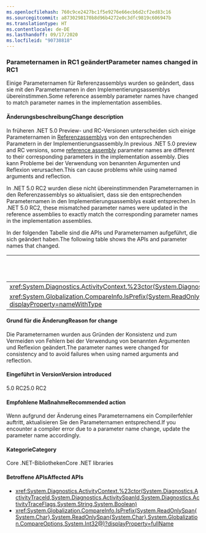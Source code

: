 ```yaml
---
ms.openlocfilehash: 760c9ce2427bc1f5e9276e66ecb6d2cf2ed83c16
ms.sourcegitcommit: a8730298170b8d96b4272e0c3dfc9819c606947b
ms.translationtype: HT
ms.contentlocale: de-DE
ms.lasthandoff: 09/17/2020
ms.locfileid: "90738818"
---
```

### <a name="parameter-names-changed-in-rc1"></a><span data-ttu-id="77780-101">Parameternamen in RC1 geändert</span><span class="sxs-lookup"><span data-stu-id="77780-101">Parameter names changed in RC1</span></span>

<span data-ttu-id="77780-102">Einige Parameternamen für Referenzassemblys wurden so geändert, dass sie mit den Parameternamen in den Implementierungsassemblys übereinstimmen.</span><span class="sxs-lookup"><span data-stu-id="77780-102">Some reference assembly parameter names have changed to match parameter names in the implementation assemblies.</span></span>

#### <a name="change-description"></a><span data-ttu-id="77780-103">Änderungsbeschreibung</span><span class="sxs-lookup"><span data-stu-id="77780-103">Change description</span></span>

<span data-ttu-id="77780-104">In früheren .NET 5.0 Preview- und RC-Versionen unterscheiden sich einige Parameternamen in [Referenzassemblys](../../../../docs/standard/assembly/reference-assemblies.md) von den entsprechenden Parametern in der Implementierungsassembly.</span><span class="sxs-lookup"><span data-stu-id="77780-104">In previous .NET 5.0 preview and RC versions, some [reference assembly](../../../../docs/standard/assembly/reference-assemblies.md) parameter names are different to their corresponding parameters in the implementation assembly.</span></span> <span data-ttu-id="77780-105">Dies kann Probleme bei der Verwendung von benannten Argumenten und Reflexion verursachen.</span><span class="sxs-lookup"><span data-stu-id="77780-105">This can cause problems while using named arguments and reflection.</span></span>

<span data-ttu-id="77780-106">In .NET 5.0 RC2 wurden diese nicht übereinstimmenden Parameternamen in den Referenzassemblys so aktualisiert, dass sie den entsprechenden Parameternamen in den Implementierungsassemblys exakt entsprechen.</span><span class="sxs-lookup"><span data-stu-id="77780-106">In .NET 5.0 RC2, these mismatched parameter names were updated in the reference assemblies to exactly match the corresponding parameter names in the implementation assemblies.</span></span>

<span data-ttu-id="77780-107">In der folgenden Tabelle sind die APIs und Parameternamen aufgeführt, die sich geändert haben.</span><span class="sxs-lookup"><span data-stu-id="77780-107">The following table shows the APIs and parameter names that changed.</span></span>

| <span data-ttu-id="77780-108">API</span><span class="sxs-lookup"><span data-stu-id="77780-108">API</span></span> | <span data-ttu-id="77780-109">Alter Parametername</span><span class="sxs-lookup"><span data-stu-id="77780-109">Old parameter name</span></span> | <span data-ttu-id="77780-110">Neuer Parametername</span><span class="sxs-lookup"><span data-stu-id="77780-110">New parameter name</span></span> |
| - | - | - |
| <xref:System.Diagnostics.ActivityContext.%23ctor(System.Diagnostics.ActivityTraceId,System.Diagnostics.ActivitySpanId,System.Diagnostics.ActivityTraceFlags,System.String,System.Boolean)> | `traceOptions` | `traceFlags` |
| <xref:System.Globalization.CompareInfo.IsPrefix(System.ReadOnlySpan{System.Char},System.ReadOnlySpan{System.Char},System.Globalization.CompareOptions,System.Int32@)?displayProperty=nameWithType> | `suffix` | `prefix` |

#### <a name="reason-for-change"></a><span data-ttu-id="77780-111">Grund für die Änderung</span><span class="sxs-lookup"><span data-stu-id="77780-111">Reason for change</span></span>

<span data-ttu-id="77780-112">Die Parameternamen wurden aus Gründen der Konsistenz und zum Vermeiden von Fehlern bei der Verwendung von benannten Argumenten und Reflexion geändert.</span><span class="sxs-lookup"><span data-stu-id="77780-112">The parameter names were changed for consistency and to avoid failures when using named arguments and reflection.</span></span>

#### <a name="version-introduced"></a><span data-ttu-id="77780-113">Eingeführt in Version</span><span class="sxs-lookup"><span data-stu-id="77780-113">Version introduced</span></span>

<span data-ttu-id="77780-114">5.0 RC2</span><span class="sxs-lookup"><span data-stu-id="77780-114">5.0 RC2</span></span>

#### <a name="recommended-action"></a><span data-ttu-id="77780-115">Empfohlene Maßnahme</span><span class="sxs-lookup"><span data-stu-id="77780-115">Recommended action</span></span>

<span data-ttu-id="77780-116">Wenn aufgrund der Änderung eines Parameternamens ein Compilerfehler auftritt, aktualisieren Sie den Parameternamen entsprechend.</span><span class="sxs-lookup"><span data-stu-id="77780-116">If you encounter a compiler error due to a parameter name change, update the parameter name accordingly.</span></span>

#### <a name="category"></a><span data-ttu-id="77780-117">Kategorie</span><span class="sxs-lookup"><span data-stu-id="77780-117">Category</span></span>

<span data-ttu-id="77780-118">Core .NET-Bibliotheken</span><span class="sxs-lookup"><span data-stu-id="77780-118">Core .NET libraries</span></span>

#### <a name="affected-apis"></a><span data-ttu-id="77780-119">Betroffene APIs</span><span class="sxs-lookup"><span data-stu-id="77780-119">Affected APIs</span></span>

- <xref:System.Diagnostics.ActivityContext.%23ctor(System.Diagnostics.ActivityTraceId,System.Diagnostics.ActivitySpanId,System.Diagnostics.ActivityTraceFlags,System.String,System.Boolean)>
- <xref:System.Globalization.CompareInfo.IsPrefix(System.ReadOnlySpan{System.Char},System.ReadOnlySpan{System.Char},System.Globalization.CompareOptions,System.Int32@)?displayProperty=fullName>

<!--

#### Affected APIs

- `M:System.Diagnostics.ActivityContext.#ctor(System.Diagnostics.ActivityTraceId,System.Diagnostics.ActivitySpanId,System.Diagnostics.ActivityTraceFlags,System.String,System.Boolean)`
- `M:System.Globalization.CompareInfo.IsPrefix(System.ReadOnlySpan{System.Char},System.ReadOnlySpan{System.Char},System.Globalization.CompareOptions,System.Int32@)`

-->
